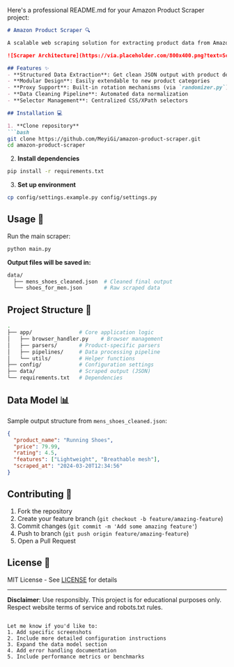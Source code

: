 Here's a professional README.md for your Amazon Product Scraper project:

```markdown
# Amazon Product Scraper 🔍

A scalable web scraping solution for extracting product data from Amazon, specifically focused on men's shoes. Built with Python and modern scraping practices.

![Scraper Architecture](https://via.placeholder.com/800x400.png?text=Scraper+Architecture+Diagram)

## Features ✨
- **Structured Data Extraction**: Get clean JSON output with product details
- **Modular Design**: Easily extendable to new product categories
- **Proxy Support**: Built-in rotation mechanisms (via `randomizer.py`)
- **Data Cleaning Pipeline**: Automated data normalization
- **Selector Management**: Centralized CSS/XPath selectors

## Installation 💻

1. **Clone repository**
```bash
git clone https://github.com/MeyiGi/amazon-product-scraper.git
cd amazon-product-scraper
```

2. **Install dependencies**
```bash
pip install -r requirements.txt
```

3. **Set up environment**
```bash
cp config/settings.example.py config/settings.py
```

## Usage 🚀

Run the main scraper:
```bash
python main.py
```

**Output files will be saved in:**
```bash
data/
  ├── mens_shoes_cleaned.json  # Cleaned final output
  └── shoes_for_men.json       # Raw scraped data
```

## Project Structure 📁
```bash
.
├── app/               # Core application logic
│   ├── browser_handler.py    # Browser management
│   ├── parsers/       # Product-specific parsers
│   ├── pipelines/     # Data processing pipeline
│   └── utils/         # Helper functions
├── config/            # Configuration settings
├── data/              # Scraped output (JSON)
└── requirements.txt   # Dependencies
```

## Data Model 📊
Sample output structure from `mens_shoes_cleaned.json`:
```json
{
  "product_name": "Running Shoes",
  "price": 79.99,
  "rating": 4.5,
  "features": ["Lightweight", "Breathable mesh"],
  "scraped_at": "2024-03-20T12:34:56"
}
```

## Contributing 🤝
1. Fork the repository
2. Create your feature branch (`git checkout -b feature/amazing-feature`)
3. Commit changes (`git commit -m 'Add some amazing feature'`)
4. Push to branch (`git push origin feature/amazing-feature`)
5. Open a Pull Request

## License 📄
MIT License - See [LICENSE](LICENSE) for details

---

**Disclaimer**: Use responsibly. This project is for educational purposes only. Respect website terms of service and robots.txt rules.
```

Let me know if you'd like to:
1. Add specific screenshots
2. Include more detailed configuration instructions
3. Expand the data model section
4. Add error handling documentation
5. Include performance metrics or benchmarks